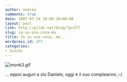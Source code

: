 ```yaml
---
author: andrea
comments: true
date: 2007-07-14 20:09:28+00:00
layout: post
link: http://pilde.net/blog/?p=377
slug: io-so-una-cosa-ma
title: Io so una cosa, ma...
wordpress_id: 377
categories:
- Giochi
---
```


![monk3.gif](http://pilde.net/blog/wp-content/uploads/2007/07/monk3.gif)

... eppoi auguri a zio Daniele, oggi è il suo compleanno ;-)
